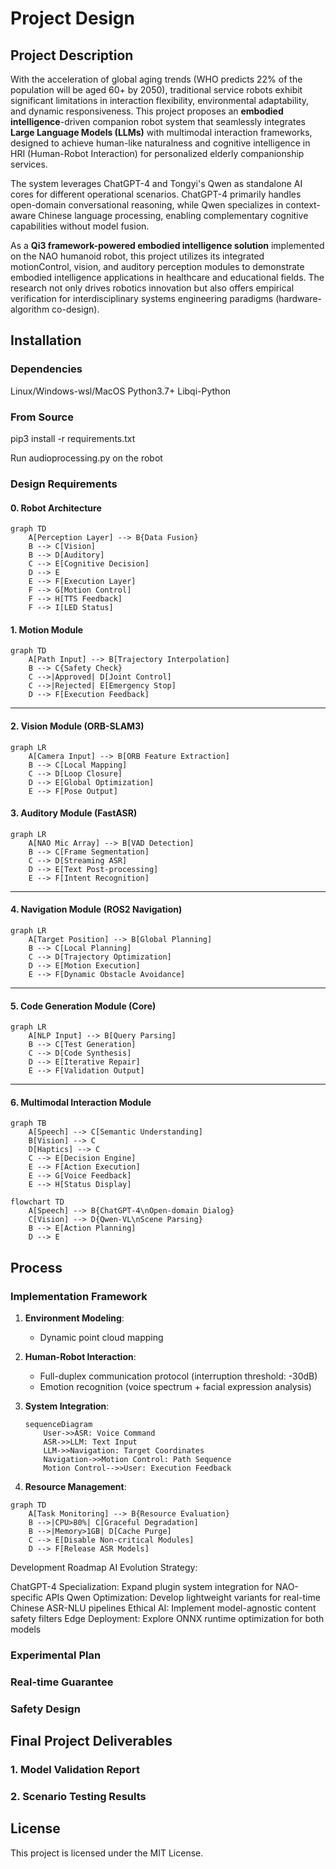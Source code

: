 # Project Design

## Project Description

With the acceleration of global aging trends (WHO predicts 22% of the population will be aged 60+ by 2050), traditional service robots exhibit significant limitations in interaction flexibility, environmental adaptability, and dynamic responsiveness. This project proposes an **embodied intelligence**-driven companion robot system that seamlessly integrates **Large Language Models (LLMs)** with multimodal interaction frameworks, designed to achieve human-like naturalness and cognitive intelligence in HRI (Human-Robot Interaction) for personalized elderly companionship services.

The system leverages ChatGPT-4 and Tongyi's Qwen as standalone AI cores for different operational scenarios. ChatGPT-4 primarily handles open-domain conversational reasoning, while Qwen specializes in context-aware Chinese language processing, enabling complementary cognitive capabilities without model fusion.

As a **Qi3 framework-powered embodied intelligence solution** implemented on the NAO humanoid robot, this project utilizes its integrated motionControl, vision, and auditory perception modules to demonstrate embodied intelligence applications in healthcare and educational fields. The research not only drives robotics innovation but also offers empirical verification for interdisciplinary systems engineering paradigms (hardware-algorithm co-design).

## Installation

### Dependencies

Linux/Windows-wsl/MacOS
Python3.7+
Libqi-Python

### From Source

pip3 install -r requirements.txt

Run audioprocessing.py on the robot

### Design Requirements

#### 0. Robot Architecture

```mermaid
graph TD
    A[Perception Layer] --> B{Data Fusion}
    B --> C[Vision]
    B --> D[Auditory]
    C --> E[Cognitive Decision]
    D --> E
    E --> F[Execution Layer]
    F --> G[Motion Control]
    F --> H[TTS Feedback]
    F --> I[LED Status]
```

#### 1. Motion Module

```mermaid
graph TD
    A[Path Input] --> B[Trajectory Interpolation]
    B --> C{Safety Check}
    C -->|Approved| D[Joint Control]
    C -->|Rejected| E[Emergency Stop]
    D --> F[Execution Feedback]
```

---

#### 2. Vision Module (ORB-SLAM3)

```mermaid
graph LR
    A[Camera Input] --> B[ORB Feature Extraction]
    B --> C[Local Mapping]
    C --> D[Loop Closure]
    D --> E[Global Optimization]
    E --> F[Pose Output]
```

#### 3. Auditory Module (FastASR)

```mermaid
graph LR
    A[NAO Mic Array] --> B[VAD Detection]
    B --> C[Frame Segmentation]
    C --> D[Streaming ASR]
    D --> E[Text Post-processing]
    E --> F[Intent Recognition]
```

---

#### 4. Navigation Module (ROS2 Navigation)

```mermaid
graph LR
    A[Target Position] --> B[Global Planning]
    B --> C[Local Planning]
    C --> D[Trajectory Optimization]
    D --> E[Motion Execution]
    E --> F[Dynamic Obstacle Avoidance]
```

---

#### 5. Code Generation Module (Core)

```mermaid
graph LR
    A[NLP Input] --> B[Query Parsing]
    B --> C[Test Generation]
    C --> D[Code Synthesis]
    D --> E[Iterative Repair]
    E --> F[Validation Output]
```

---

#### 6. Multimodal Interaction Module

```mermaid
graph TB
    A[Speech] --> C[Semantic Understanding]
    B[Vision] --> C
    D[Haptics] --> C
    C --> E[Decision Engine]
    E --> F[Action Execution]
    E --> G[Voice Feedback]
    E --> H[Status Display]
```
```mermaid
flowchart TD  
    A[Speech] --> B{ChatGPT-4\nOpen-domain Dialog}  
    C[Vision] --> D{Qwen-VL\nScene Parsing}  
    B --> E[Action Planning]  
    D --> E  
```
## Process
### Implementation Framework

1. **Environment Modeling**:

   - Dynamic point cloud mapping

2. **Human-Robot Interaction**:

   - Full-duplex communication protocol (interruption threshold: -30dB)
   - Emotion recognition (voice spectrum + facial expression analysis)

3. **System Integration**:

   ```mermaid
   sequenceDiagram
       User->>ASR: Voice Command
       ASR->>LLM: Text Input
       LLM->>Navigation: Target Coordinates
       Navigation->>Motion Control: Path Sequence
       Motion Control-->>User: Execution Feedback
   ```

4. **Resource Management**:

```mermaid
graph TD
    A[Task Monitoring] --> B{Resource Evaluation}
    B -->|CPU>80%| C[Graceful Degradation]
    B -->|Memory>1GB| D[Cache Purge]
    C --> E[Disable Non-critical Modules]
    D --> F[Release ASR Models]
```

Development Roadmap
AI Evolution Strategy:

ChatGPT-4 Specialization: Expand plugin system integration for NAO-specific APIs
Qwen Optimization: Develop lightweight variants for real-time Chinese ASR-NLU pipelines
Ethical AI: Implement model-agnostic content safety filters
Edge Deployment: Explore ONNX runtime optimization for both models

### Experimental Plan

### Real-time Guarantee

### Safety Design

## Final Project Deliverables

### 1. Model Validation Report
### 2. Scenario Testing Results

## License

This project is licensed under the MIT License.
